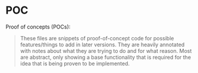 # POC

Proof of concepts (POCs):
> These files are snippets of proof-of-concept code for possible features/things to add in later 
versions. They are heavily annotated with notes about what they are trying to do and for what reason.
Most are abstract, only showing a base functionality that is required for the idea that is being proven
to be implemented.